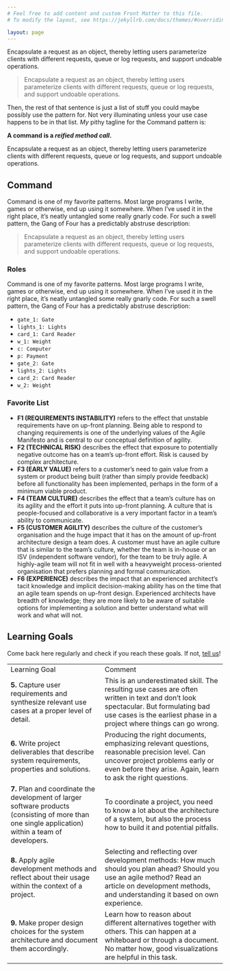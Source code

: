 ```yaml
---
# Feel free to add content and custom Front Matter to this file.
# To modify the layout, see https://jekyllrb.com/docs/themes/#overriding-theme-defaults

layout: page
---
```






<section class="content">

<p>Encapsulate a request as an object, thereby letting users parameterize clients
with different requests, queue or log requests, and support undoable
operations.</p>

<blockquote>
<p>Encapsulate a request as an object, thereby letting users parameterize clients
with different requests, queue or log requests, and support undoable
operations.</p>
</blockquote>

<p>Then, the rest of that sentence is just a list of stuff you could maybe possibly
use the pattern for. Not very illuminating unless your use case happens to be in
that list. <em>My</em> pithy tagline for the Command pattern is:</p>
<p><strong>A command is a <em><span name="latin">reified</span> method call</em>.</strong></p>
<aside name="latin"><p>Encapsulate a request as an object, thereby letting users parameterize clients
with different requests, queue or log requests, and support undoable
operations.</p>
</aside>

<h1>Command</h1>
<!--<h1 class="book"><a href="/">Game Programming Patterns</a><span class="section"><a href="design-patterns-revisited.html">Design Patterns Revisited</a></span></h1>-->
<p>Command is one of my favorite patterns. Most large programs I write, games or
otherwise, end up using it somewhere. When I&#8217;ve used it in the right place, it&#8217;s
neatly untangled some really gnarly code. For such a swell pattern, the Gang of
Four has a predictably abstruse description:</p>

<blockquote>
<p>Encapsulate a request as an object, thereby letting users parameterize clients
with different requests, queue or log requests, and support undoable
operations.</p>
</blockquote>

<h3>Roles</h3>

<p>Command is one of my favorite patterns. Most large programs I write, games or
otherwise, end up using it somewhere. When I&#8217;ve used it in the right place, it&#8217;s
neatly untangled some really gnarly code. For such a swell pattern, the Gang of
Four has a predictably abstruse description:</p>
		
<ul>
<li><code>gate_1: Gate</code></li>
<li><code>lights_1: Lights</code></li>
<li><code>card_1: Card Reader</code></li>
<li><code>w_1: Weight</code></li>
<li><code>c: Computer</code></li>
<li><code>p: Payment</code></li>
<li><code>gate_2: Gate</code></li>
<li><code>lights_2: Lights</code></li>
<li><code>card_2: Card Reader</code></li>
<li><code>w_2: Weight</code></li>
</ul>

<h3>Favorite List</h3>
<ul>
<li><strong>F1 (REQUIREMENTS INSTABILITY)</strong> refers to the effect that unstable requirements have on up-front planning. Being able to respond to changing requirements is one of the underlying values of the Agile Manifesto and is central to our conceptual definition of agility.</li>
<li><strong>F2 (TECHNICAL RISK)</strong> describes the effect that exposure to potentially negative outcome has on a team’s up-front effort. Risk is caused by complex architecture. </li>
<li><strong>F3 (EARLY VALUE)</strong> refers to a customer’s need to gain value from a system or product being built (rather than simply provide feedback) before all functionality has been implemented, perhaps in the form of a minimum viable product.</li>
<li><strong>F4 (TEAM CULTURE)</strong> describes the effect that a team’s culture has on its agility and the effort it puts into up-front planning. A culture that is people-focused and collaborative is a very important factor in a team’s ability to communicate.</li>
<li><strong>F5 (CUSTOMER AGILITY)</strong> describes the culture of the customer’s organisation and the huge impact that it has on the amount of up-front architecture design a team does. A customer must have an agile culture that is similar to the team’s culture, whether the team is in-house or an ISV (independent software vendor), for the team to be truly agile. A highly-agile team will not fit in well with a heavyweight process-oriented organisation that prefers planning and formal communication.</li>
<li><strong>F6 (EXPERIENCE)</strong> describes the impact that an experienced architect’s tacit knowledge and implicit decision-making ability has on the time that an agile team spends on up-front design. Experienced architects have breadth of knowledge; they are more likely to be aware of suitable options for implementing a solution and better understand what will work and what will not.</li>
</ul>


<h1>Learning Goals</h1>
		
<table class="table">
		<span name="hint"></span>
		<aside name="hiny"><p>Come back here regularly and check if you reach these goals. If not, <a href="">tell us</a>!</p>
		</aside>
<tbody><tr>
<td>Learning Goal</td>
<td>Comment</td>
</tr>
<tr>
<td><strong>5.</strong> Capture user requirements and synthesize relevant use cases at a proper level of detail.
</td>
<td>
This is an underestimated skill. The resulting use cases are often written in text and don’t look spectacular. But formulating bad use cases is the earliest phase in a project where things can go wrong.
</td>
</tr>
<tr>
<td><strong>6.</strong> Write project deliverables that describe system requirements, properties and solutions.
</td>
<td>
Producing the right documents, emphasizing relevant questions, reasonable precision level. Can uncover project problems early or even before they arise. Again, learn to ask the right questions.
</td>
</tr>
<tr>
<td><strong>7.</strong> Plan and coordinate the development of larger software products (consisting of more than one single application) within a team of developers.
</td>
<td>
To coordinate a project, you need to know a lot about the architecture of a system, but also the process how to build it and potential pitfalls.
</td>
</tr>
<tr>
<td><strong>8.</strong> Apply agile development methods and reflect about their usage within the context of a project.
</td>
<td>
Selecting and reflecting over development methods: How much should you plan ahead? Should you use an agile method? Read an article on development methods, and understanding it based on own experience.
</td>
</tr>
<tr>
<td><strong>9.</strong> Make proper design choices for the system architecture and document them accordingly.
</td>
<td>
Learn how to reason about different alternatives together with others. This can happen at a whiteboard or through a document. No matter how, good visualizations are helpful in this task.
</td>
</tr>
</tbody></table>

</section>